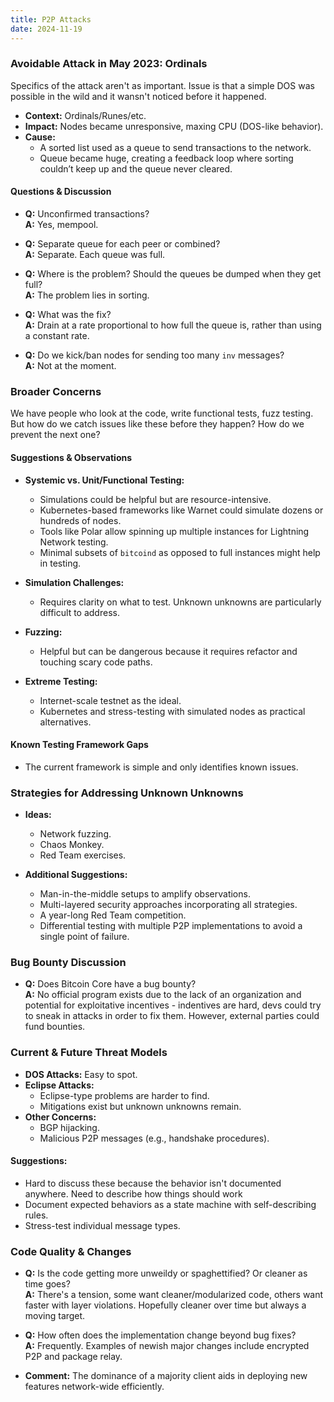 ```yaml
---
title: P2P Attacks
date: 2024-11-19
---
```


### Avoidable Attack in May 2023: Ordinals

Specifics of the attack aren't as important. Issue is that a simple DOS was possible in the wild and it  wansn't noticed before it happened.

- **Context:** Ordinals/Runes/etc.
- **Impact:** Nodes became unresponsive, maxing CPU (DOS-like behavior).
- **Cause:**
  - A sorted list used as a queue to send transactions to the network.
  - Queue became huge, creating a feedback loop where sorting couldn’t keep up and the queue never cleared.

#### Questions & Discussion

- **Q:** Unconfirmed transactions?  
  **A:** Yes, mempool.

- **Q:** Separate queue for each peer or combined?  
  **A:** Separate. Each queue was full.

- **Q:** Where is the problem? Should the queues be dumped when they get full?  
  **A:** The problem lies in sorting.

- **Q:** What was the fix?  
  **A:** Drain at a rate proportional to how full the queue is, rather than using a constant rate.

- **Q:** Do we kick/ban nodes for sending too many `inv` messages?  
  **A:** Not at the moment.

### Broader Concerns

We have people who look at the code, write functional tests, fuzz testing. But how do we catch issues like these before they happen? How do we prevent the next one?

#### Suggestions & Observations

- **Systemic vs. Unit/Functional Testing:**

  - Simulations could be helpful but are resource-intensive.
  - Kubernetes-based frameworks like Warnet could simulate dozens or hundreds of nodes.
  - Tools like Polar allow spinning up multiple instances for Lightning Network testing.
  - Minimal subsets of `bitcoind` as opposed to full instances might help in testing.

- **Simulation Challenges:**

  - Requires clarity on what to test. Unknown unknowns are particularly difficult to address.

- **Fuzzing:**

  - Helpful but can be dangerous because it requires refactor and touching scary code paths.

- **Extreme Testing:**
  - Internet-scale testnet as the ideal.
  - Kubernetes and stress-testing with simulated nodes as practical alternatives.

#### Known Testing Framework Gaps

- The current framework is simple and only identifies known issues.

### Strategies for Addressing Unknown Unknowns

- **Ideas:**

  - Network fuzzing.
  - Chaos Monkey.
  - Red Team exercises.

- **Additional Suggestions:**
  - Man-in-the-middle setups to amplify observations.
  - Multi-layered security approaches incorporating all strategies.
  - A year-long Red Team competition.
  - Differential testing with multiple P2P implementations to avoid a single point of failure.

### Bug Bounty Discussion

- **Q:** Does Bitcoin Core have a bug bounty?  
  **A:** No official program exists due to the lack of an organization and potential for exploitative incentives - indentives are hard, devs could try to sneak in attacks in order to fix them. However, external parties could fund bounties.

### Current & Future Threat Models

- **DOS Attacks:** Easy to spot.
- **Eclipse Attacks:**
  - Eclipse-type problems are harder to find.
  - Mitigations exist but unknown unknowns remain.
- **Other Concerns:**
  - BGP hijacking.
  - Malicious P2P messages (e.g., handshake procedures).

#### Suggestions:

- Hard to discuss these because the behavior isn't documented anywhere. Need to describe how things should work
- Document expected behaviors as a state machine with self-describing rules.
- Stress-test individual message types.

### Code Quality & Changes

- **Q:** Is the code getting more unweildy or spaghettified? Or cleaner as time goes?  
  **A:** There's a tension, some want cleaner/modularized code, others want faster with layer violations. Hopefully cleaner over time but always a moving target.

- **Q:** How often does the implementation change beyond bug fixes?  
  **A:** Frequently. Examples of newish major changes include encrypted P2P and package relay.

- **Comment:** The dominance of a majority client aids in deploying new features network-wide efficiently.

